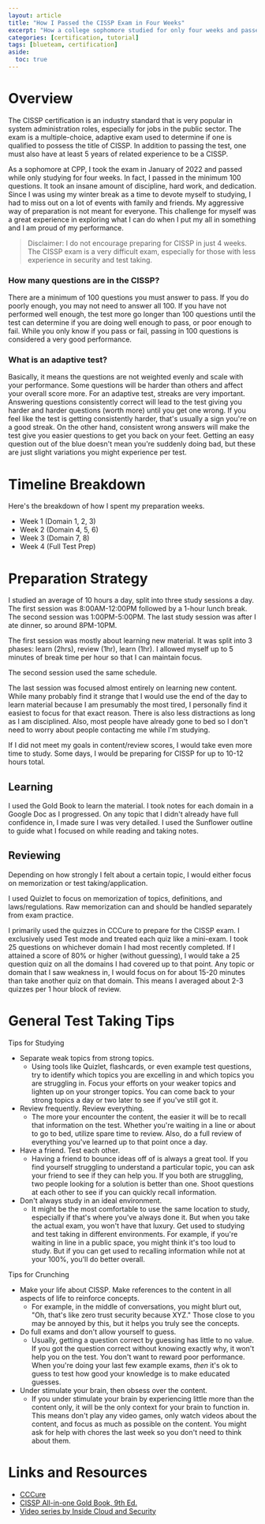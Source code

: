 ```yaml
---
layout: article
title: "How I Passed the CISSP Exam in Four Weeks"
excerpt: "How a college sophomore studied for only four weeks and passed the CISSP exam."
categories: [certification, tutorial]
tags: [blueteam, certification]
aside:
  toc: true
---
```

# Overview
The CISSP certification is an industry standard that is very popular in system administration roles, especially for jobs in the public sector. The exam is a multiple-choice, adaptive exam used to determine if one is qualified to possess the title of CISSP. In addition to passing the test, one must also have at least 5 years of related experience to be a CISSP. 

As a sophomore at CPP, I took the exam in January of 2022 and passed while only studying for four weeks. In fact, I passed in the minimum 100 questions. It took an insane amount of discipline, hard work, and dedication. Since I was using my winter break as a time to devote myself to studying, I had to miss out on a lot of events with family and friends. My aggressive way of preparation is not meant for everyone. This challenge for myself was a great experience in exploring what I can do when I put my all in something and I am proud of my performance.
> Disclaimer: I do not encourage preparing for CISSP in just 4 weeks. The CISSP exam is a very difficult exam, especially for those with less experience in security and test taking.

### How many questions are in the CISSP?
There are a minimum of 100 questions you must answer to pass. If you do poorly enough, you may not need to answer all 100. If you have not performed well enough, the test more go longer than 100 questions until the test can determine if you are doing well enough to pass, or poor enough to fail. While you only know if you pass or fail, passing in 100 questions is considered a very good performance.

### What is an adaptive test?
Basically, it means the questions are not weighted evenly and scale with your performance. Some questions will be harder than others and affect your overall score more. For an adaptive test, streaks are very important. Answering questions consistently correct will lead to the test giving you harder and harder questions (worth more) until you get one wrong. If you feel like the test is getting consistently harder, that's usually a sign you're on a good streak. On the other hand, consistent wrong answers will make the test give you easier questions to get you back on your feet. Getting an easy question out of the blue doesn't mean you're suddenly doing bad, but these are just slight variations you might experience per test.

# Timeline Breakdown
Here's the breakdown of how I spent my preparation weeks.
- Week 1 (Domain 1, 2, 3)
- Week 2 (Domain 4, 5, 6)
- Week 3 (Domain 7, 8)
- Week 4 (Full Test Prep)

# Preparation Strategy
I studied an average of 10 hours a day, split into three study sessions a day. The first session was 8:00AM-12:00PM followed by a 1-hour lunch break. The second session was 1:00PM-5:00PM. The last study session was after I ate dinner, so around 8PM-10PM. 

The first session was mostly about learning new material. It was split into 3 phases: learn (2hrs), review (1hr), learn (1hr).
I allowed myself up to 5 minutes of break time per hour so that I can maintain focus. 

The second session used the same schedule.

The last session was focused almost entirely on learning new content. While many probably find it strange that I would use the end of the day to learn material because I am presumably the most tired, I personally find it easiest to focus for that exact reason. There is also less distractions as long as I am disciplined. Also, most people have already gone to bed so I don't need to worry about people contacting me while I'm studying.

If I did not meet my goals in content/review scores, I would take even more time to study. Some days, I would be preparing for CISSP for up to 10-12 hours total.

## Learning 
I used the Gold Book to learn the material. I took notes for each domain in a Google Doc as I progressed. On any topic that I didn't already have full confidence in, I made sure I was very detailed. I used the Sunflower outline to guide what I focused on while reading and taking notes.

## Reviewing 
Depending on how strongly I felt about a certain topic, I would either focus on memorization or test taking/application.

I used Quizlet to focus on memorization of topics, definitions, and laws/regulations. Raw memorization can and should be handled separately from exam practice. 

I primarily used the quizzes in CCCure to prepare for the CISSP exam. I exclusively used Test mode and treated each quiz like a mini-exam. I took 25 questions on whichever domain I had most recently completed. If I attained a score of 80% or higher (without guessing), I would take a 25 question quiz on all the domains I had covered up to that point. Any topic or domain that I saw weakness in, I would focus on for about 15-20 minutes than take another quiz on that domain. This means I averaged about 2-3 quizzes per 1 hour block of review.

# General Test Taking Tips
Tips for Studying
- Separate weak topics from strong topics.
  - Using tools like Quizlet, flashcards, or even example test questions, try to identify which topics you are excelling in and which topics you are struggling in. Focus your efforts on your weaker topics and lighten up on your stronger topics. You can come back to your strong topics a day or two later to see if you've still got it.
- Review frequently. Review everything.
  - The more your encounter the content, the easier it will be to recall that information on the test. Whether you're waiting in a line or about to go to bed, utilize spare time to review. Also, do a full review of everything you've learned up to that point once a day.
- Have a friend. Test each other.
  - Having a friend to bounce ideas off of is always a great tool. If you find yourself struggling to understand a particular topic, you can ask your friend to see if they can help you. If you both are struggling, two people looking for a solution is better than one. Shoot questions at each other to see if you can quickly recall information.
- Don't always study in an ideal environment.
  - It might be the most comfortable to use the same location to study, especially if that's where you've always done it. But when you take the actual exam, you won't have that luxury. Get used to studying and test taking in different environments. For example, if you're waiting in line in a public space, you might think it's too loud to study. But if you can get used to recalling information while not at your 100%, you'll do better overall.

Tips for Crunching
- Make your life about CISSP. Make references to the content in all aspects of life to reinforce concepts. 
  - For example, in the middle of conversations, you might blurt out, "Oh, that's like zero trust security because XYZ." Those close to you may be annoyed by this, but it helps you truly see the concepts.
- Do full exams and don't allow yourself to guess.
  - Usually, getting a question correct by guessing has little to no value. If you got the question correct without knowing exactly why, it won't help you on the test. You don't want to reward poor performance. When you're doing your last few example exams, *then* it's ok to guess to test how good your knowledge is to make educated guesses. 
- Under stimulate your brain, then obsess over the content.
  - If you under stimulate your brain by experiencing little more than the content only, it will be the only context for your brain to function in. This means don't play any video games, only watch videos about the content, and focus as much as possible on the content. You might ask for help with chores the last week so you don't need to think about them.

# Links and Resources
- [CCCure](https://cccure.education/)
- [CISSP All-in-one Gold Book, 9th Ed.](https://www.amazon.com/CISSP-All-One-Guide-Ninth/dp/1260467376/ref=sr_1_4?crid=2X46YK7295L5C&keywords=cissp+all+in+one&qid=1653299206&s=books&sprefix=cissp+all+in+one%2Cstripbooks%2C108&sr=1-4)
- [Video series by Inside Cloud and Security](https://www.youtube.com/watch?v=_nyZhYnCNLA&list=PL7XJSuT7Dq_XPK_qmYMqfiBjbtHJRWigD)